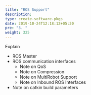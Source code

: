 ```yaml
---
title: "ROS Support"
description:
type: create-software-pkgs
date: 2019-10-24T12:18:12+05:30
pre: "3. "
weight: 325
---
```


Explain

* ROS Master
* ROS communication interfaces
  * Note on QoS
  * Note on Compression
  * Note on MultiRobot Support
  * Note on Inbound ROS Interfaces
* Note on catkin build parameters
